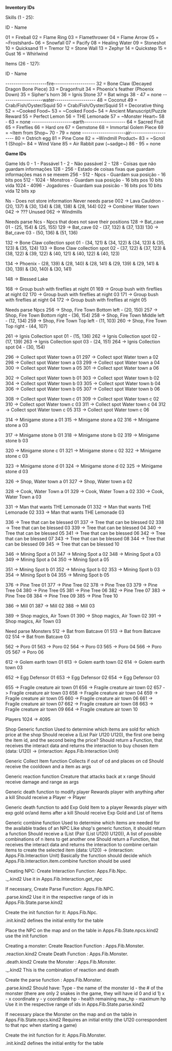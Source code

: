 **Inventory IDs**

Skills (1 - 25):

ID - Name

01 = Fireball
02 = Flame Ring
03 = Flamethrower
04 = Flame Arrow
05 = ~Frostshard~
06 = Snowfall
07 = Pacify
08 = Healing Water
09 = Stoneshot
10 = Quicksand
11 = Tremor
12 = Stone Wall
13 = Zephyr 
14 = Quickstep
15 = Gust
16 = Whirlwind


Items (26 - 127): 

ID - Name 

--------------------fire--------------------
32 = Bone Claw (Decayed Dragon Bone Piece)
33 = Dragonfruit
34 = Phoenix's feather (Phoenix Down)
35 = Sipher's horn
36 = Ignis Stone
37 = Bat wings
38 - 47 = none
--------------------water--------------------
48 = Coconut
49 = Crab/Fish/Oyster/Squid
50 = Crab/Fish/Oyster/Squid
51 = Decorative thing
52 = ~Cooked Food~
53 = ~Cooked Food~
54 = Ancient Manuscript/Puzzle Reward
55 = Perfect Lemon
56 = THE Lemonade
57 = ~Monster Heart~
58 - 63 = none
--------------------earth--------------------
64 = Sacred Fruit
65 = Fireflies
66 = Hard ore
67 = Gemstone
68 = Immortal Golem Piece
69 = ~Item from Shop~
70 - 79 = none
---------------------air---------------------
80 = Ostrich egg
81 = Pine Cone
82 = ~Windmill Product~
83 = ~Scroll 1 (Shop)~
84 = Wind Vane
85 = Air Rabbit paw (~sadge~)
86 - 95 = none

**Game IDs**

Game Ids
 0    - 1    - Passável
 1    - 2    - Não passável 
 2    - 128  - Coisas que não guardam informações
 128  - 256  - Estado de coisas fixas que guardam informações mas n se mexem
 256  - 512  - Npcs      - Guardam sua posição - 16 bits pos
 512  - 1024 - Monstros  - Guardam sua posição - 16 bits pos 10 bits vida
 1024 - 4096 - Jogadores - Guardam sua posicão - 16 bits pos 10 bits vida 12 bits xp


Ns - Does not store information
Never needs parse
  002 -> Lava Cauldron - (20, 137) & (30, 134) & (38, 138) & (28, 144)
  022 -> Combiner Water town
  042 -> ??? Unused
  062 -> Windmills


Needs parse
Ncs - Npcs that does not save their positions
  128 -> Bat_cave 01 - (25, 154) & (25, 155)
  129 -> Bat_cave 02 - (37, 132) & (37, 133)
  130 -> Bat_cave 03 - (50, 136) & (51, 136)

  132 -> Bone Claw collection spot 01 - (34, 121) & (34, 122) & (34, 123) & (35, 123) & (35, 124)
  133 -> Bone Claw collection spot 02 - (37, 122) & (37, 123) & (38, 122) & (39, 122) & (40, 121) & (40, 122) & (40, 123)

  134 -> Phoenix - (28, 139) & (28, 140) & (28, 141) & (29, 139) & (29, 141) & (30, 139) & (30, 140) & (30, 141)

  148 -> Blessed Lake

  168 -> Group bush with fireflies at night 01
  169 -> Group bush with fireflies at night 02
  170 -> Group bush with fireflies at night 03
  171 -> Group bush with fireflies at night 04
  172 -> Group bush with fireflies at night 05

Needs parse
Npcs
  256 -> Shop, Fire Town Bottom left   - (20, 150)
  257 -> Shop, Fire Town Bottom right  - (36, 154)
  258 -> Shop, Fire Town Middle left   - (12, 134)
  259 -> Shop, Fire Town Top    left   - (11, 103)
  260 -> Shop, Fire Town Top    right  - (44, 107)
  
  261 -> Ignis Collection spot 01 - (15, 136)
  262 -> Ignis Collection spot 02 - (17, 139)
  263 -> Ignis Collection spot 03 - (24, 151)
  264 -> Ignis Collection spot 04 - (30, 154)
  
  296 -> Collect spot Water town a 01
  297 -> Collect spot Water town a 02
  298 -> Collect spot Water town a 03
  299 -> Collect spot Water town a 04
  300 -> Collect spot Water town a 05
  301 -> Collect spot Water town a 06

  302 -> Collect spot Water town b 01
  303 -> Collect spot Water town b 02
  304 -> Collect spot Water town b 03
  305 -> Collect spot Water town b 04
  306 -> Collect spot Water town b 05
  307 -> Collect spot Water town b 06

  308 -> Collect spot Water town c 01
  309 -> Collect spot Water town c 02
  310 -> Collect spot Water town c 03
  311 -> Collect spot Water town c 04
  312 -> Collect spot Water town c 05
  313 -> Collect spot Water town c 06

  314 -> Minigame stone a 01
  315 -> Minigame stone a 02
  316 -> Minigame stone a 03

  317 -> Minigame stone b 01
  318 -> Minigame stone b 02
  319 -> Minigame stone b 03

  320 -> Minigame stone c 01
  321 -> Minigame stone c 02
  322 -> Minigame stone c 03

  323 -> Minigame stone d 01
  324 -> Minigame stone d 02
  325 -> Minigame stone d 03

  326 -> Shop, Water town a 01
  327 -> Shop, Water town a 02

  328 -> Cook, Water Town a 01
  329 -> Cook, Water Town a 02
  330 -> Cook, Water Town a 03

  331 -> Man that wants THE Lemonade 01
  332 -> Man that wants THE Lemonade 02
  333 -> Man that wants THE Lemonade 03

  336 -> Tree that can be blessed 01
  337 -> Tree that can be blessed 02
  338 -> Tree that can be blessed 03
  339 -> Tree that can be blessed 04
  340 -> Tree that can be blessed 05
  341 -> Tree that can be blessed 06
  342 -> Tree that can be blessed 07
  343 -> Tree that can be blessed 08
  344 -> Tree that can be blessed 09
  345 -> Tree that can be blessed 10

  346 -> Mining Spot a 01
  347 -> Mining Spot a 02
  348 -> Mining Spot a 03
  349 -> Mining Spot a 04
  350 -> Mining Spot a 05
  
  351 -> Mining Spot b 01
  352 -> Mining Spot b 02
  353 -> Mining Spot b 03
  354 -> Mining Spot b 04
  355 -> Mining Spot b 05

  376 -> Pine Tree 01
  377 -> Pine Tree 02
  378 -> Pine Tree 03
  379 -> Pine Tree 04
  380 -> Pine Tree 05
  381 -> Pine Tree 06
  382 -> Pine Tree 07
  383 -> Pine Tree 08
  384 -> Pine Tree 09
  385 -> Pine Tree 10

  386 -> Mill 01
  387 -> Mill 02
  388 -> Mill 03

  389 -> Shop magics, Air Town 01
  390 -> Shop magics, Air Town 02
  391 -> Shop magics, Air Town 03

Need parse
Monsters
  512 -> Bat from Batcave 01
  513 -> Bat from Batcave 02
  514 -> Bat from Batcave 03

  562 -> Poro 01
  563 -> Poro 02
  564 -> Poro 03
  565 -> Poro 04
  566 -> Poro 05
  567 -> Poro 06

  612 -> Golem earth town 01
  613 -> Golem earth town 02
  614 -> Golem earth town 03

  652 -> Egg Defensor 01
  653 -> Egg Defensor 02
  654 -> Egg Defensor 03

  655 -> Fragile creature air town 01
  656 -> Fragile creature air town 02
  657 -> Fragile creature air town 03
  658 -> Fragile creature air town 04
  659 -> Fragile creature air town 05
  660 -> Fragile creature air town 06
  661 -> Fragile creature air town 07
  662 -> Fragile creature air town 08
  663 -> Fragile creature air town 09
  664 -> Fragile creature air town 10

Players 1024 -> 4095


  Shop Generic function
    Used to determine which items are sold for which price at the shop
    Should receive a (List Pair U120 U120), the first one being the item id, and the second being the price?
    Should return a Function, that receives the interact data and returns the interaction to buy chosen item
      (data: U120) -> (interaction: Apps.Fib.Interaction Unit)

  Generic Collect Item function
    Collects if out of cd and places on cd
    Should receive the cooldown and a item as args

  Generic reaction function
    Creature that attacks back at x range
    Should receive damage and range as args
  
  Generic death function to modify player
    Rewards player with anything after a kill
    Should receive a Player -> Player

  Generic death function to add Exp Gold Item to a player
    Rewards player with exp gold or/and items after a kill
    Should receive Exp Gold and List of Items
  
  Generic combine function
    Used to determine which items are needed for the available trades of an NPC
    Like shop's generic function, it should return a function
    Should receive a (List (Pair (List U120) U120)), A list of possible combinations of n itens to get another one
    Should return a Function, that receives the interact data and returns the interaction to combine certain items to create the selected item
      (data: U120) -> (interaction: Apps.Fib.Interaction Unit)
    Basically the function should decide which Apps.Fib.Interaction.item.combine function should be used


  Creating NPC:
  Create Interaction Function: Apps.Fib.Npc.$$$$._.kind2
    Use it in Apps.Fib.Interaction.get_npc 

  If necessary, Create Parse Function: Apps.Fib.NPC.$$$$.parse.kind2
    Use it in the respective range of ids in Apps.Fib.State.parse.kind2

  Create the init function for it: Apps.Fib.Npc.$$$$.init.kind2
    defines the initial entity for the table

  Place the NPC on the map and on the table in Apps.Fib.State.npcs.kind2
    use the init function




Creating a monster:
  Create Reaction Function  : Apps.Fib.Monster.$$$$.reaction.kind2
  Create Death Function     : Apps.Fib.Monster.$$$$.death.kind2
  Create the Monster        : Apps.Fib.Monster.$$$$._.kind2
    This is the combination of reaction and death
  
  Create the parse function : Apps.Fib.Monster.$$$$.parse.kind2
    Should have:
      Type   - the name of the monster
      Id     - the # of the monster (there are only 2 snakes in the game, they will have id 0 and id 1)
      x      - x coordinate
      y      - y coordinate
      hp     - health remaining
      max_hp - maximum hp
    Use it in the respective range of ids in Apps.Fib.State.parse.kind2

  If necessary place the Monster on the map and on the table in Apps.Fib.State.npcs.kind2
    Requires an initial entity (the U120 correspondent to that npc when starting a game)

  Create the init function for it: Apps.Fib.Monster.$$$$.init.kind2
    defines the initial entity for the table